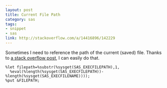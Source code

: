 ```yaml
---
layout: post
title: Current File Path
category: sas
tags:
- snippet
- sas
link: http://stackoverflow.com/a/14416896/142229
---
```


Sometimes I need to reference the path of the current (saved) file. Thanks to [a stack overflow post](http://stackoverflow.com/a/14416896/142229), I can easily do that.

```
%let filepath=%substr(%sysget(SAS_EXECFILEPATH),1,
  %eval(%length(%sysget(SAS_EXECFILEPATH))-%length(%sysget(SAS_EXECFILENAME))));
%put &FILEPATH;
```
